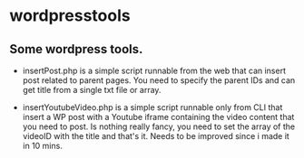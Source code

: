 # wordpresstools
## Some wordpress tools. 

* insertPost.php is a simple script runnable from the web that can insert post related to parent pages. 
You need to specify the parent IDs and can get title from a single txt file or array. 

* insertYoutubeVideo.php is a simple script runnable only from CLI that insert a WP post with a Youtube iframe containing the video content that you need to post. Is nothing really fancy, you need to set the array of the videoID with the title and that's it. Needs to be improved since i made it in 10 mins. 
